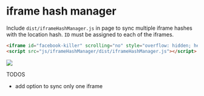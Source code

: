 # iframe hash manager
Include `dist/iframeHashManager.js` in page to sync multiple iframe hashes with the location hash.
`ID` must be assigned to each of the iframes.

```html
<iframe id="facebook-killer" scrolling="no" style="overflow: hidden; height: 401px;"></iframe>
<script src="js/iframeHashManager/dist/iframeHashManager.js"></script>
```

<img src="https://hugelolcdn.com/hugegifs.com/i/687.gif">


TODOS
- add option to sync only one iframe
